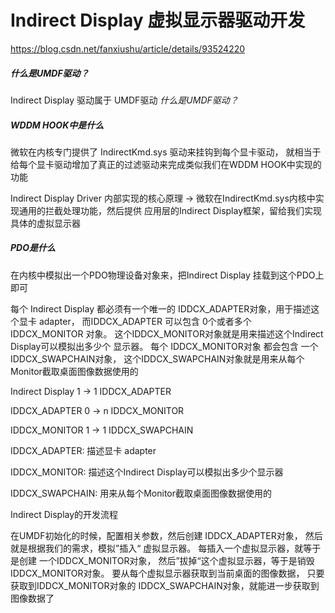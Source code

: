 # Indirect Display 虚拟显示器驱动开发

https://blog.csdn.net/fanxiushu/article/details/93524220



##### 什么是UMDF驱动？

Indirect Display 驱动属于 UMDF驱动  *什么是UMDF驱动？*



##### *WDDM HOOK中是什么*

微软在内核专门提供了 IndirectKmd.sys 驱动来挂钩到每个显卡驱动，
就相当于给每个显卡驱动增加了真正的过滤驱动来完成类似我们在WDDM HOOK中实现的功能  



Indirect Display Driver 内部实现的核心原理 -> 微软在IndirectKmd.sys内核中实现通用的拦截处理功能，然后提供 应用层的Indirect Display框架，留给我们实现具体的虚拟显示器



##### PDO是什么

在内核中模拟出一个PDO物理设备对象来，把Indirect Display 挂载到这个PDO上即可



每个 Indirect Display 都必须有一个唯一的 IDDCX_ADAPTER对象，用于描述这个显卡 adapter，
而IDDCX_ADAPTER 可以包含 0个或者多个 IDDCX_MONITOR 对象。
这个IDDCX_MONITOR对象就是用来描述这个Indirect Display可以模拟出多少个 显示器。
每个 IDDCX_MONITOR对象 都会包含 一个 IDDCX_SWAPCHAIN对象，
这个IDDCX_SWAPCHAIN对象就是用来从每个Monitor截取桌面图像数据使用的



Indirect Display 1 -> 1  IDDCX_ADAPTER

IDDCX_ADAPTER 0 -> n IDDCX_MONITOR

IDDCX_MONITOR 1 -> 1 IDDCX_SWAPCHAIN 



IDDCX_ADAPTER: 描述显卡 adapter 

IDDCX_MONITOR: 描述这个Indirect Display可以模拟出多少个显示器

IDDCX_SWAPCHAIN: 用来从每个Monitor截取桌面图像数据使用的



 Indirect Display的开发流程

在UMDF初始化的时候，配置相关参数，然后创建 IDDCX_ADAPTER对象，
然后就是根据我们的需求，模拟”插入“ 虚拟显示器。
每插入一个虚拟显示器，就等于是创建 一个IDDCX_MONITOR对象，
然后”拔掉“这个虚拟显示器，等于是销毁 IDDCX_MONITOR对象。
要从每个虚拟显示器获取到当前桌面的图像数据，
只要获取到IDDCX_MONITOR对象的 IDDCX_SWAPCHAIN对象，就能进一步获取到图像数据了



















